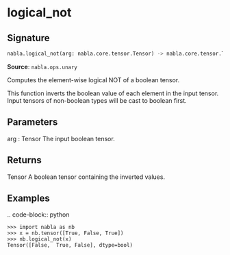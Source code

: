 # logical_not

## Signature

```python
nabla.logical_not(arg: nabla.core.tensor.Tensor) -> nabla.core.tensor.Tensor
```

**Source**: `nabla.ops.unary`

Computes the element-wise logical NOT of a boolean tensor.

This function inverts the boolean value of each element in the input tensor.
Input tensors of non-boolean types will be cast to boolean first.

Parameters
----------
arg : Tensor
    The input boolean tensor.

Returns
-------
Tensor
    A boolean tensor containing the inverted values.

Examples
--------

.. code-block:: python

    >>> import nabla as nb
    >>> x = nb.tensor([True, False, True])
    >>> nb.logical_not(x)
    Tensor([False,  True, False], dtype=bool)

